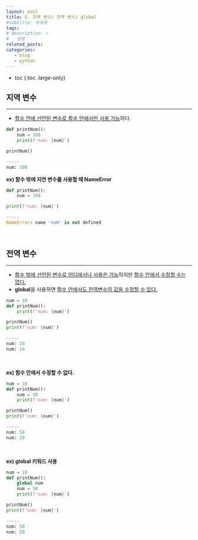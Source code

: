 ```yaml
---
layout: post
title: 5. 지역 변수/ 전역 변수/ global
#subtitle: 부제목
tags: 
# description: >
#   설명
related_posts:
categories:
   - blog
   - python
---
```


* toc
{:toc .large-only}


## 지역 변수

---

- <u>함수 안에 선언된 변수로 함수 안에서만 사용 가능</u>하다.

```python
def printNum():
    num = 100
    print(f'num: {num}')

printNum()

-----
num: 100
```

**ex) 함수 밖에 지연 변수를 사용할 때 NameError**

```python
def printNum():
    num = 100

print(f'num: {num}')

-----
NameError: name 'num' is not defined
```

<br>

## 전역 변수

---

- <u>함수 밖에 선언된 변수로 어디에서나 사용은 가능</u>하지만 <u>함수 안에서 수정할 수는 없다.</u>
- **global**을 사용하면 <u>함수 안에서도 전역변수의 값을 수정할 수 있다.</u>

```python
num = 10
def printNum():
    print(f'num: {num}')

printNum()
print(f'num: {num}')

-----
num: 10
num: 10
```

<br>

**ex) 함수 안에서 수정할 수 없다.**

```python
num = 10
def printNum():
    num = 50
    print(f'num: {num}')

printNum()
print(f'num: {num}')

-----
num: 50
num: 10
```

<br>

**ex) global 키워드 사용**

```python
num = 10
def printNum():
    global num
    num = 50
    print(f'num: {num}')

printNum()
print(f'num: {num}')

-----
num: 50
num: 50
```